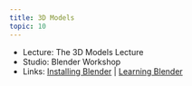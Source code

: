 ```yaml
---
title: 3D Models
topic: 10
---
```

- Lecture: The 3D Models Lecture
- Studio: Blender Workshop
- Links: [Installing Blender](https://guidebook.hdyar.com/docs/blender/install-blender/) | [Learning Blender](https://guidebook.hdyar.com/docs/blender/learn-blender/) 